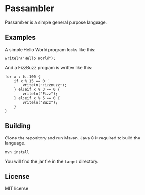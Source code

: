 # Passambler
Passambler is a simple general purpose language.

## Examples
A simple Hello World program looks like this:
```
writeln("Hello World");
```

And a FizzBuzz program is written like this:
```
for x : 0..100 {
    if x % 15 == 0 {
        writeln("FizzBuzz");
    } elseif x % 3 == 0 {
        writeln("Fizz");
    } elseif x % 5 == 0 {
        writeln("Buzz");
    }
}
```

## Building
Clone the repository and run Maven. Java 8 is required to build the language.
```
mvn install
```
You will find the jar file in the `target` directory.

## License
MIT license